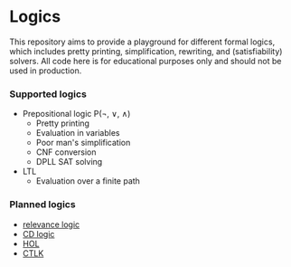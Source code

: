 # Logics
This repository aims to provide a playground for different formal logics, which includes pretty printing, simplification, rewriting, and (satisfiability) solvers.
All code here is for educational purposes only and should not be used in production.

### Supported logics
- Prepositional logic P(¬, ∨, ∧)
  - Pretty printing
  - Evaluation in variables
  - Poor man's simplification
  - CNF conversion 
  - DPLL SAT solving
- LTL
  - Evaluation over a finite path
### Planned logics
- [relevance logic](https://en.wikipedia.org/wiki/Relevance_logic)
- [CD logic](https://dl.acm.org/doi/10.5555/926534)
- [HOL](https://en.wikipedia.org/wiki/Higher-order_logic)
- [CTLK](https://dl.acm.org/doi/10.1145/860575.860609)
